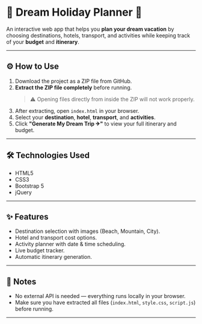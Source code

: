 # 🌴 Dream Holiday Planner 🌄

An interactive web app that helps you **plan your dream vacation** by choosing destinations, hotels, transport, and activities while keeping track of your **budget** and **itinerary**.

---

## ⚙️ How to Use
1. Download the project as a ZIP file from GitHub.  
2. **Extract the ZIP file completely** before running.  
   > ⚠️ Opening files directly from inside the ZIP will not work properly.  
3. After extracting, open `index.html` in your browser.  
4. Select your **destination**, **hotel**, **transport**, and **activities**.  
5. Click **"Generate My Dream Trip ✈"** to view your full itinerary and budget.  

---

## 🛠️ Technologies Used
- HTML5  
- CSS3  
- Bootstrap 5  
- jQuery  

---

## ✨ Features
- Destination selection with images (Beach, Mountain, City).  
- Hotel and transport cost options.  
- Activity planner with date & time scheduling.  
- Live budget tracker.  
- Automatic itinerary generation.  

---

## 📌 Notes
- No external API is needed — everything runs locally in your browser.  
- Make sure you have extracted all files (`index.html`, `style.css`, `script.js`) before running.  

---

